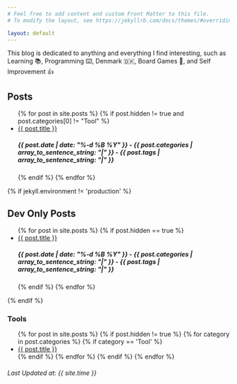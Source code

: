 ```yaml
---
# Feel free to add content and custom Front Matter to this file.
# To modify the layout, see https://jekyllrb.com/docs/themes/#overriding-theme-defaults

layout: default
---
```


This blog is dedicated to anything and everything I find interesting, such as Learning :books:, Programming :keyboard:, Denmark :denmark:, Board Games :game_die:, and Self Improvement :+1:


<div class="home">


<h2>Posts</h2>


<ul>
  {% for post in site.posts %}
    {% if post.hidden != true and post.categories[0] != "Tool" %}
      <li><a href="{{ post.url }}">{{ post.title }}</a>
        <br>
        <h5>{{ post.date | date: "%-d %B %Y" }} - {{ post.categories | array_to_sentence_string: "|" }} - {{ post.tags | array_to_sentence_string: "|" }}</h5>
      </li>
    {% endif %}
  {% endfor %}
</ul>


{% if jekyll.environment != 'production' %}
<h2>Dev Only Posts</h2>
<ul>
  {% for post in site.posts %}
    {% if post.hidden == true %}
    <li><a href="{{ post.url }}">{{ post.title }}</a>
       <br>
       <h5>{{ post.date | date: "%-d %B %Y" }} - {{ post.categories | array_to_sentence_string: "|" }} - {{ post.tags | array_to_sentence_string: "|" }}</h5>
    </li>
    {% endif %}
  {% endfor %}
</ul>

{% endif %}


<h3>Tools</h3>
<ul>
  {% for post in site.posts %}
    {% if post.hidden != true %}
      {% for category in post.categories %}
        {% if category == 'Tool' %}
          <li><a href="{{ post.url }}">{{ post.title }}</a></li>
        {% endif %}
      {% endfor %}
    {% endif %}
  {% endfor %}
</ul>


<h6>
Last Updated at: {{ site.time }}
</h6>
</div>